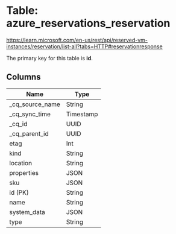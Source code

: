 # Table: azure_reservations_reservation

https://learn.microsoft.com/en-us/rest/api/reserved-vm-instances/reservation/list-all?tabs=HTTP#reservationresponse

The primary key for this table is **id**.

## Columns

| Name          | Type          |
| ------------- | ------------- |
|_cq_source_name|String|
|_cq_sync_time|Timestamp|
|_cq_id|UUID|
|_cq_parent_id|UUID|
|etag|Int|
|kind|String|
|location|String|
|properties|JSON|
|sku|JSON|
|id (PK)|String|
|name|String|
|system_data|JSON|
|type|String|